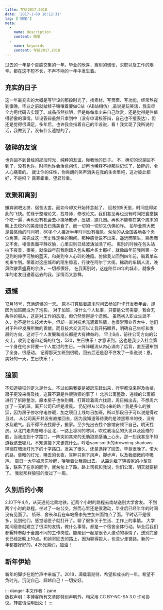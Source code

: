 ```yaml
---
title: 写给2017,2018
date: '2017-1-09 10:12:31'
tag: ['随笔']
meta:
  -
    name: description
    content: 随笔
  -
    name: keywords
    content: 写给2017,2018
---
```

过去的一年是个百感交集的一年。毕业的欣喜，离别的惆怅，求职以及工作的艰辛。都在这不短不长，不声不响的一年中发生着。
## 充实的日子
这一年最充实的大概是写毕设的那段时光了，找素材、写页面、写功能，经常熬夜到很晚。毕业之前就扯犊子嚷嚷着要做C站（AB站相仿）,虽说是玩笑话，我去尽全力用代码去实现了。成品虽然拙陋，但是每每拿出来自己欣赏，还是觉得是件值得骄傲的事情。毕设答辩虽然只拿到中（没有申请校答辩，自己也不擅表达），但还是觉得很满足。多年后，也许我会指着自己的毕设说，看！我实现了我所说的话，我做到了，没有什么遗憾的了。

## 破碎的友谊
也许回不到曾经的那段时光，纯粹的友谊，你我他的日子。 不，确切的说是回不到了，没有也许。时间也许会治愈创伤，却再也稀释不掉那些记忆了，破碎的，令人心痛着的。 就让你的任性，你爽朗的笑声消失在我的生命里吧，这对彼此都好，不是吗？ 露寒霜重，望君珍重。

## 欢聚和离别
嫌弃涮吧太挤、宿舍太差。而如今却又开始怀念起了。 回校的5天里，时间显得如此的飞快。忙碌于整理论文，找导师，修改论文。我们甚至再也没有时间把食堂挨个吃一遍，再也没有机会去小操场散步，压腿，跑几圈。再也不能够在某个周末的晚上去校外的美食街去扫荡美食了。而一切的一切却又仿佛如昨。 拍毕业照大概是最感动的时间吧，80多个人接近半年时间没有相见，匆匆的从全国各地各个岗位角落，来完成这一历史性定格的瞬间。那种感觉说不出来，遥远而陌生，熟悉而又不舍。相信表面平静欢愉，心里实则已经波涛汹涌了吧。 离别的时候在包头站拍下夜景，很美。就像四年前我刚踏入包头那片炙土那样，就像四年前我所第一次见到的伸手可触的蓝天，和美到令人心碎的晚霞。仿佛我又回到四年前，骑着单车初来乍到。带着对这座城市的陌生惊喜，行驶在阿尔丁大街。稀疏的车辆人流，晚风吹散着盛夏的余热，一切都很好。 在我离别时，这座陪伴四年的城市，就像多年的老友目送着远去的我，深情而又慈祥。

## 遗憾
12月16号，充满遗憾的一天。 原本打算趁着周末时间去参加PHP开发者年会，却因为加班而成为了泡影。 对于加班，没什么个人私事，只要是公司需要，我会无条件的服从，这是对工作的态度。但仍然觉得是个遗憾。 虽然初入职业生涯不久，也不是什么技术大牛，但却一直对技术充满着热情，也很崇拜业界大牛，他们对于PHP发展所做的贡献。而且技术交流可以让我开拓眼界，明确自己坐标和发展的方向，这对于个人发展和成长都是大有裨益的。 早上8点，前往公司方向的公交上，收到老爸和老妈的红包，520，生日快乐！才意识到，这也是我步入社会第一个身在他乡将要一个人度过的生日。一阵阵暖流从内心涌向了后背，直至遍布到了全身，很感动。 记得那天加班到很晚，回去后还是忍不住发了一条说说：恩，美好的一天，生日快乐！。

## 狼狈
不知道狼狈的定义是什么，不过如果我要是被房东赶出来，行李都没来得及收拾，房子更没来得及找，这算不算是件很狼狈的事了！ 北京公寓整改，违规的公寓都进行了拆除整治。原本房子也快到期，打算趁着周六找房，周日搬出去，不想周六加了一天的班。离开公司已经是凌晨。 仍记得从公司出来的路上我是多么的狼狈，因为房子停水停电停暖，加之项目上线每日加班，所以那段日子可以说是得过且过。 从公司离开并没有直接回去，因为我知道等待我的是漆黑寒冷的夜，没有水及暖气。我不得不去找房子，搬家。至少先出去找个旅馆安顿下自己，明天找房。从北门走向鲁疃小区北，一路上凛冽的寒风，吹过我凌乱的头发以及疲倦的脸，当我走到十字路口，一阵突如其来的无助狼狈感涌上心头，那一刻我甚至不知道我该去哪儿，不知道接下来该做什么。哼着sam smith的drowning shadows 徘徊在暗淡灯光下的十字路口。发呆了很久，还是选择了回去，毕竟很晚了。偌大的路，昏暗的灯光，睡去的长夜，耳畔只剩下风声，脚步声，以及我细微的呼吸声。 周日一大早被房东吵醒，嚷嚷着让我搬出去。 从路边雇了辆搬家的小型货车，联系了在京的同学，就匆匆上了路。路上司机和我说，你们公寓，明天就要拆了。 我就那样狼狈的度过了一周。

## 久别后的小聚
2.10下午4点，从天通苑北乘地铁，近两个小时的路程去南站送别大学舍友。 不到两个小时的路程，坐过了一站公交，然而心里还是很激动，毕业后已经半年的时间没有见面了。 祯哥、舍长和我在车站旁李先生加州面馆点了面。平时话不是很多，见到他们，感觉话匣子就打开了。聊了很多关于生活、工作上的事情。 大学期间宿舍就建立了很深的友情，做什么事情，都是一个宿舍全体行动。毕业后我们都辗转奉献于全国不同的工作岗位。能聚到一起是很令人激动的事情了。送别完舍长已经近晚上10点。和祯哥回去的路上，因为聊得投入，也没少走错路。新的一年都要好好的，425兄弟们，加油！

## 新年伊始
新年的脚步在炮竹声中来临了。2018，满载着期待、希望和成长的一年。希望不负时光，沉淀自己、超越自己！一切安好。

::: danger
本文作者：zane</br>
版权声明：本博客所有文章除特别声明外，均采用 CC BY-NC-SA 3.0 许可协议。转载请注明出处！
:::
